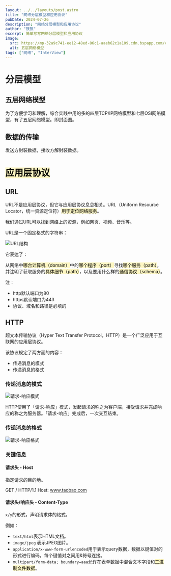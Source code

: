 ```yaml
---
layout: ../../layouts/post.astro
title: "网络分层模型和应用协议"
pubDate: 2024-07-26
description: "网络分层模型和应用协议"
author: "筷筷"
excerpt: 简单写写网络分层模型和应用协议
image:
  src: https://mp-32a9c741-ee12-48ed-86c1-aaeb62c1a109.cdn.bspapp.com/cloudstorage/blog/Snipaste_2024-07-26_21-28-56.png
  alt: 五层网络模型
tags: ["网络", "InterView"]
---
```


# 分层模型

## 五层网络模型

为了方便学习和理解，综合实践中用的多的四层TCP/IP网络模型和七层OSI网络模型，有了五层网络模型。即封面图。

## 数据的传输

发送方封装数据，接收方解封装数据。

# <mark style="background: #FFF3A3A6;">应用层协议</mark>

## URL

URL不是应用层协议，但它与应用层协议息息相关。URL（Uniform Resource Locator，统一资源定位符）<mark style="background: #FFF3A3A6;">用于定位网络服务</mark>。

我们通过URL可以找到网络上的资源，例如网页、视频、音乐等。

URL是一个固定格式的字符串：

![URL结构](https://mp-32a9c741-ee12-48ed-86c1-aaeb62c1a109.cdn.bspapp.com/cloudstorage/blog/Snipaste_2024-07-26_21-29-08.png)

它表达了：

从网络中<mark style="background: #FFF3A3A6;">哪台计算机（domain）</mark>中的<mark style="background: #FFF3A3A6;">哪个程序（port）</mark>寻找<mark style="background: #FFF3A3A6;">哪个服务（path）</mark>，并注明了获取服务的<mark style="background: #FFF3A3A6;">具体细节（path）</mark>，以及要用什么样的<mark style="background: #FFF3A3A6;">通信协议（schema）</mark>。

注：
- http默认端口为80
- https默认端口为443
- 协议、域名和路径是必填的

## HTTP

超文本传输协议（Hyper Text Transfer Protocol，HTTP）是一个广泛应用于互联网的应用层协议。

该协议规定了两方面的内容：
- 传递消息的模式
- 传递消息的格式

### 传递消息的模式

![请求-响应模式](https://mp-32a9c741-ee12-48ed-86c1-aaeb62c1a109.cdn.bspapp.com/cloudstorage/blog/Snipaste_2024-07-26_21-29-18.png)

HTTP使用了「请求-响应」模式，发起请求的称之为客户端，接受请求并完成响应的称之为服务器。「请求-响应」完成后，一次交互结束。

### 传递消息的格式

![请求-响应格式](https://mp-32a9c741-ee12-48ed-86c1-aaeb62c1a109.cdn.bspapp.com/cloudstorage/blog/Snipaste_2024-07-26_21-29-25.png)

### 关键信息

#### 请求头 - Host

指定请求的目的地。

GET / HTTP/1.1
Host: www.taobao.com

#### 请求头/响应头 - Content-Type

`x/y`的形式，声明请求体的格式。  

例如：
- `text/html`表示HTML文档。
- `image/jpeg` 表示JPEG图片。
- `application/x-www-form-urlencoded`用于表示query数据，数据以键值对的形式进行编码，每个键值对之间用&符号连接。
- `multipart/form-data; boundary=aaa`允许在表单数据中混合文本字段和<mark style="background: #FFF3A3A6;">二进制文件数据</mark>。 